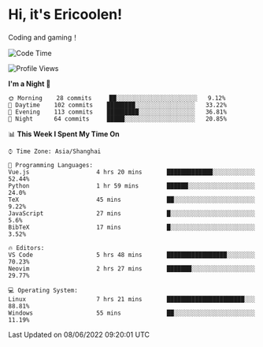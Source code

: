 # Hi, it's Ericoolen!
Coding and gaming！

<!--START_SECTION:waka-->
![Code Time](http://img.shields.io/badge/Code%20Time-313%20hrs%2047%20mins-blue)

![Profile Views](http://img.shields.io/badge/Profile%20Views-12-blue)

**I'm a Night 🦉** 

```text
🌞 Morning    28 commits     ██░░░░░░░░░░░░░░░░░░░░░░░   9.12% 
🌆 Daytime    102 commits    ████████░░░░░░░░░░░░░░░░░   33.22% 
🌃 Evening    113 commits    █████████░░░░░░░░░░░░░░░░   36.81% 
🌙 Night      64 commits     █████░░░░░░░░░░░░░░░░░░░░   20.85%

```


📊 **This Week I Spent My Time On** 

```text
⌚︎ Time Zone: Asia/Shanghai

💬 Programming Languages: 
Vue.js                   4 hrs 20 mins       █████████████░░░░░░░░░░░░   52.44% 
Python                   1 hr 59 mins        ██████░░░░░░░░░░░░░░░░░░░   24.0% 
TeX                      45 mins             ██░░░░░░░░░░░░░░░░░░░░░░░   9.22% 
JavaScript               27 mins             █░░░░░░░░░░░░░░░░░░░░░░░░   5.6% 
BibTeX                   17 mins             █░░░░░░░░░░░░░░░░░░░░░░░░   3.52%

🔥 Editors: 
VS Code                  5 hrs 48 mins       █████████████████░░░░░░░░   70.23% 
Neovim                   2 hrs 27 mins       ███████░░░░░░░░░░░░░░░░░░   29.77%

💻 Operating System: 
Linux                    7 hrs 21 mins       ██████████████████████░░░   88.81% 
Windows                  55 mins             ██░░░░░░░░░░░░░░░░░░░░░░░   11.19%

```


 Last Updated on 08/06/2022 09:20:01 UTC
<!--END_SECTION:waka-->


